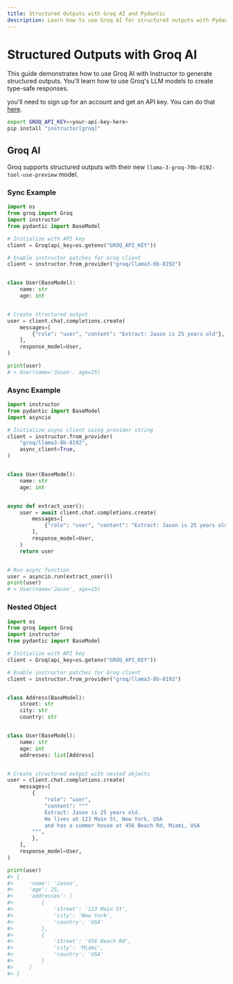 ```yaml
---
title: Structured Outputs with Groq AI and Pydantic
description: Learn how to use Groq AI for structured outputs with Pydantic in Python and enhance API interactions.
---
```


# Structured Outputs with Groq AI

This guide demonstrates how to use Groq AI with Instructor to generate structured outputs. You'll learn how to use Groq's LLM models to create type-safe responses.

you'll need to sign up for an account and get an API key. You can do that [here](https://console.groq.com/docs/quickstart).

```bash
export GROQ_API_KEY=<your-api-key-here>
pip install "instructor[groq]"
```

## Groq AI

Groq supports structured outputs with their new `llama-3-groq-70b-8192-tool-use-preview` model.

### Sync Example

```python
import os
from groq import Groq
import instructor
from pydantic import BaseModel

# Initialize with API key
client = Groq(api_key=os.getenv("GROQ_API_KEY"))

# Enable instructor patches for Groq client
client = instructor.from_provider("groq/llama3-8b-8192")


class User(BaseModel):
    name: str
    age: int


# Create structured output
user = client.chat.completions.create(
    messages=[
        {"role": "user", "content": "Extract: Jason is 25 years old"},
    ],
    response_model=User,
)

print(user)
# > User(name='Jason', age=25)
```

### Async Example

```python
import instructor
from pydantic import BaseModel
import asyncio

# Initialize async client using provider string
client = instructor.from_provider(
    "groq/llama3-8b-8192",
    async_client=True,
)


class User(BaseModel):
    name: str
    age: int


async def extract_user():
    user = await client.chat.completions.create(
        messages=[
            {"role": "user", "content": "Extract: Jason is 25 years old"},
        ],
        response_model=User,
    )
    return user


# Run async function
user = asyncio.run(extract_user())
print(user)
# > User(name='Jason', age=25)

```

### Nested Object

```python
import os
from groq import Groq
import instructor
from pydantic import BaseModel

# Initialize with API key
client = Groq(api_key=os.getenv("GROQ_API_KEY"))

# Enable instructor patches for Groq client
client = instructor.from_provider("groq/llama3-8b-8192")


class Address(BaseModel):
    street: str
    city: str
    country: str


class User(BaseModel):
    name: str
    age: int
    addresses: list[Address]


# Create structured output with nested objects
user = client.chat.completions.create(
    messages=[
        {
            "role": "user",
            "content": """
            Extract: Jason is 25 years old.
            He lives at 123 Main St, New York, USA
            and has a summer house at 456 Beach Rd, Miami, USA
        """,
        },
    ],
    response_model=User,
)

print(user)
#> {
#>     'name': 'Jason',
#>     'age': 25,
#>     'addresses': [
#>         {
#>             'street': '123 Main St',
#>             'city': 'New York',
#>             'country': 'USA'
#>         },
#>         {
#>             'street': '456 Beach Rd',
#>             'city': 'Miami',
#>             'country': 'USA'
#>         }
#>     ]
#> }
```

